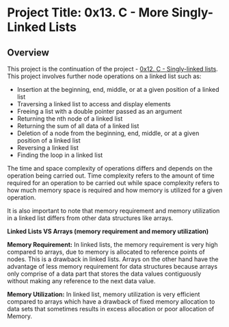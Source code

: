 # Project Title: 0x13. C - More Singly-Linked Lists

## Overview
This project is the continuation of the project - [0x12. C - Singly-linked lists](https://github.com/GoodnessJames/alx-low_level_programming/tree/master/0x12-singly_linked_lists). This project involves further node operations on a linked list such as:
- Insertion at the beginning, end, middle, or at a given position of a linked list
- Traversing a linked list to access and display elements
- Freeing a list with a double pointer passed as an argument
- Returning the nth node of a linked list
- Returning the sum of all data of a linked list
- Deletion of a node from the beginning, end, middle, or at a given position of a linked list
- Reversing a linked list
- Finding the loop in a linked list

The time and space complexity of operations differs and depends on the operation being carried out. Time complexity refers to the amount of time required for an operation to be carried out while space complexity refers to how much memory space is required and how memory is utilized for a given operation.

It is also important to note that memory requirement and memory utilization in a linked list differs from other data structures like arrays.

**Linked Lists VS Arrays (memory requirement and memory utilization)**

**Memory Requirement:** In linked lists, the memory requirement is very high compared to arrays, due to memory is allocated to reference points of nodes. This is a drawback in linked lists. Arrays on the other hand have the advantage of less memory requirement for data structures because arrays only comprise of a data part that stores the data values contiguously without making any reference to the next data value.

**Memory Utilization:** In linked list, memory utilization is very efficient compared to arrays which have a drawback of fixed memory allocation to data sets that sometimes results in excess allocation or poor allocation of Memory.
